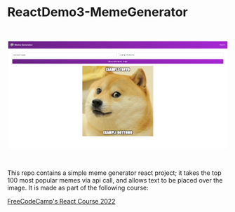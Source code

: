 #  ReactDemo3-MemeGenerator

<br/>
<p align="center">
<img src="./example_ss.png" width="500">
</p>
<br/>

This repo contains a simple meme generator react project; it takes the top 100 most popular memes via api call, and allows text to be placed over the image. 
It is made as part of the following course:

[FreeCodeCamp's React Course 2022](https://www.youtube.com/watch?v=bMknfKXIFA8&list=WL&index=1)

